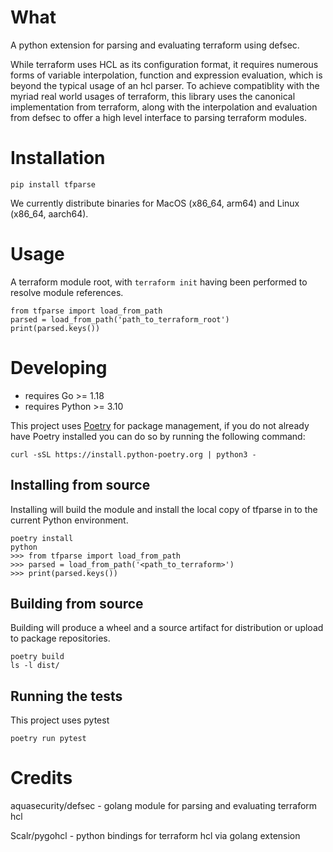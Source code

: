 
# What

A python extension for parsing and evaluating terraform using defsec.

While terraform uses HCL as its configuration format, it requires numerous
forms of variable interpolation, function and expression evaluation, which
is beyond the typical usage of an hcl parser. To achieve compatiblity
with the myriad real world usages of terraform, this library uses the
canonical implementation from terraform, along with the interpolation and evaluation
from defsec to offer a high level interface to parsing terraform modules.

# Installation

```
pip install tfparse
```

We currently distribute binaries for MacOS (x86_64, arm64) and Linux (x86_64, aarch64).


# Usage

A terraform module root, with `terraform init` having been performed to resolve module references.

```
from tfparse import load_from_path
parsed = load_from_path('path_to_terraform_root')
print(parsed.keys())
```

# Developing

- requires Go >= 1.18
- requires Python >= 3.10

This project uses [Poetry][poetry_website] for package management, if you do not already have Poetry installed you can do so by running the following command:

    curl -sSL https://install.python-poetry.org | python3 -



## Installing from source

Installing will build the module and install the local copy of tfparse in to the current Python environment.

```shell
poetry install
python
>>> from tfparse import load_from_path
>>> parsed = load_from_path('<path_to_terraform>')
>>> print(parsed.keys())
```

## Building from source

Building will produce a wheel and a source artifact for distribution or upload to package repositories.

```shell
poetry build
ls -l dist/
```

## Running the tests

This project uses pytest

```shell
poetry run pytest
```

# Credits

aquasecurity/defsec - golang module for parsing and evaluating terraform hcl

Scalr/pygohcl - python bindings for terraform hcl via golang extension


[poetry_website]: https://python-poetry.org/